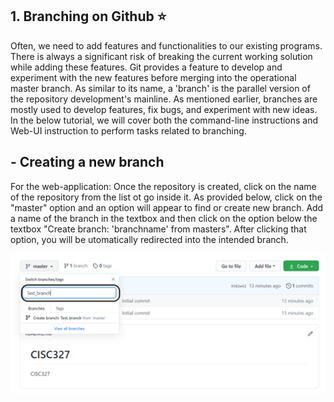 ## 1. Branching on Github :star:
Often, we need to add features and functionalities to our existing programs. There is always a significant risk of breaking the current working solution while adding these features. Git provides a feature to develop and experiment with the new features before merging into the operational master branch. As similar to its name, a 'branch' is the parallel version of the repository development's mainline. As mentioned earlier, branches are mostly used to develop features, fix bugs, and experiment with new ideas.
In the below tutorial, we will cover both the command-line instructions and Web-UI instruction to perform tasks related to branching.

## - Creating a new branch 

For the web-application:
Once the repository is created, click on the name of the repository from the list ot go inside it. As provided below, click on the "master" option and an option will appear to find or create new branch. Add a name of the branch in the textbox and then click on the option below the textbox "Create branch: 'branchname' from masters". After clicking that option, you will be utomatically redirected into the intended branch.

<p align="center">
  <img width="600"  src="images/Branch_Creation.png">
</p>
